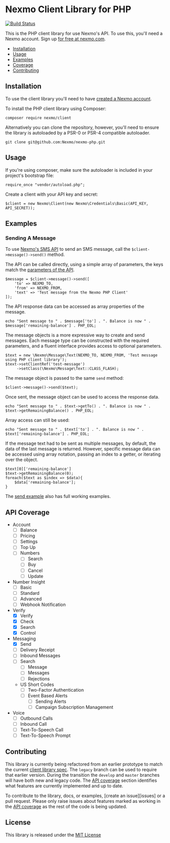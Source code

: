 Nexmo Client Library for PHP 
============================
[![Build Status](https://api.travis-ci.org/Nexmo/nexmo-php.svg?branch=master)](https://travis-ci.org/Nexmo/nexmo-php)

This is the PHP client library for use Nexmo's API. To use this, you'll need a Nexmo account. Sign up [for free at 
nexmo.com][signup].

 * [Installation](#installation)
 * [Usage](#usage)
 * [Examples](#examples)
 * [Coverage](#api-coverage)
 * [Contributing](#contributing) 

Installation
------------

To use the client library you'll need to have [created a Nexmo account][signup]. 

To install the PHP client library using Composer:

    composer require nexmo/client

Alternatively you can clone the repository, however, you'll need to ensure the library is autoloaded by a PSR-0 or PSR-4
compatible autoloader.

    git clone git@github.com:Nexmo/nexmo-php.git

Usage
-----

If you're using composer, make sure the autoloader is included in your project's bootstrap file:

    require_once "vendor/autoload.php";
    
Create a client with your API key and secret:

    $client = new Nexmo\Client(new Nexmo\Credentials\Basic(API_KEY, API_SECRET));     

Examples
--------

### Sending A Message

To use [Nexmo's SMS API][doc_sms] to send an SMS message, call the `$client->message()->send()` method.

The API can be called directly, using a simple array of parameters, the keys match the [parameters of the API][doc_sms].

    $message = $client->message()->send([
        'to' => NEXMO_TO,
        'from' => NEXMO_FROM,
        'text' => 'Test message from the Nexmo PHP Client'
    ]);
    
The API response data can be accessed as array properties of the message. 

    echo "Sent message to " . $message['to'] . ". Balance is now " . $message['remaining-balance'] . PHP_EOL;
    
The message objects is a more expressive way to create and send messages. Each message type can be constructed with the 
required parameters, and a fluent interface provides access to optional parameters.

    $text = new \Nexmo\Message\Text(NEXMO_TO, NEXMO_FROM, 'Test message using PHP client library');
    $text->setClientRef('test-message')
         ->setClass(\Nexmo\Message\Text::CLASS_FLASH);

The message object is passed to the same `send` method:

    $client->message()->send($text);
    
Once sent, the message object can be used to access the response data.

    echo "Sent message to " . $text->getTo() . ". Balance is now " . $text->getRemainingBalance() . PHP_EOL;
    
Array access can still be used:

    echo "Sent message to " . $text['to'] . ". Balance is now " . $text['remaining-balance'] . PHP_EOL;
    
If the message text had to be sent as multiple messages, by default, the data of the last message is returned. However,
specific message data can be accessed using array notation, passing an index to a getter, or iterating over the object.

    $text[0]['remaining-balance']
    $text->getRemainingBalance(0);
    foreach($text as $index => $data){
        $data['remaining-balance'];
    }

The [send example][send_example] also has full working examples.

API Coverage
------------

* Account
    * [ ] Balance
    * [ ] Pricing
    * [ ] Settings
    * [ ] Top Up
    * [ ] Numbers
        * [ ] Search
        * [ ] Buy
        * [ ] Cancel
        * [ ] Update
* Number Insight
    * [ ] Basic
    * [ ] Standard
    * [ ] Advanced
    * [ ] Webhook Notification
* Verify
    * [X] Verify
    * [X] Check
    * [X] Search
    * [X] Control
* Messaging 
    * [X] Send
    * [ ] Delivery Receipt
    * [ ] Inbound Messages
    * [ ] Search
        * [ ] Message
        * [ ] Messages
        * [ ] Rejections
    * US Short Codes
        * [ ] Two-Factor Authentication
        * [ ] Event Based Alerts
            * [ ] Sending Alerts
            * [ ] Campaign Subscription Management
* Voice
    * [ ] Outbound Calls
    * [ ] Inbound Call
    * [ ] Text-To-Speech Call
    * [ ] Text-To-Speech Prompt

Contributing
------------

This library is currently being refactored from an earlier prototype to match the current [client library spec][spec].
The `legacy` branch can be used to require that earlier version. During the transition the `develop` and `master` 
branches will have both new and legacy code. The [API coverage](#API-Coverage) section identifies what features are 
currently implemented and up to date. 

To contribute to the library, docs, or examples, [create an issue][issues] or a pull request. Please only raise issues
about features marked as working in the [API coverage](#API-Coverage) as the rest of the code is being updated.

License
-------

This library is released under the [MIT License][license]

[signup]: https://dashboard.nexmo.com/sign-up?utm_source=DEV_REL&utm_medium=github&utm_campaign=[LANGUAGE]-client-library
[doc_sms]: https://docs.nexmo.com/api-ref/sms-api?utm_source=DEV_REL&utm_medium=github&utm_campaign=[LANGUAGE]-client-library
[license]: LICENSE.txt
[send_example]: examples/send.php
[spec]: https://github.com/Nexmo/client-library-specification